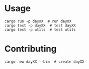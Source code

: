 # Usage

```shell
cargo run -p dayXX  # run dayXX
cargo test -p dayXX  # test dayXX
cargo test -p utils  # test utils
```

# Contributing

```shell
cargo new dayXX --bin  # create dayXX
```